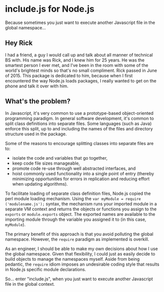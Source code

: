 # include.js for Node.js
Because sometimes you just want to execute another Javascript file in the global namespace...

## Hey Rick
I had a friend, a guy I would call up and talk about all manner of technical BS with. His name was Rick, and I knew him for 25 years. He was the smartest person I ever met, and I've been in the room with some of the world's brightest minds so that's no small compliment. Rick passed in June of 2015. This package is dedicated to him, because when I first encountered the way Node.js loads packages, I really wanted to get on the phone and talk it over with him.

## What's the problem?
In Javascript, it's very common to use a prototype-based object-oriented programming paradigm. In general software development, it's common to split class definitions into separate files. Some languages (such as Java) enforce this split, up to and including the names of the files and directory structure used in the package.

Some of the reasons to encourage splitting classes into separate files are to:
- isolate the code and variables that go together, 
- keep code file sizes manageable,
- promote code re-use through well abstracted interfaces, and
- hoist commonly used functionality into a single point of entry (thereby minimizing opportunities for errors in replication and reducing effort when updating algorithms).

To facilitate loading of separate class definition files, Node.js copied the perl module loading mechanism. Using the `var myModule = require ('modulename.js');` syntax, the mechanism runs your imported module in a separate VM context and returns the objects or functions you assign to the `exports` or `module.exports` object. The exported names are available to the importing module through the variable you assigned it to (in this case, `myModule`).

The primary benefit of this approach is that you avoid polluting the global namespace. However, the `require` paradigm as implemented is overkill. 

As an engineer, I should be able to make my own decisions about how I use the global namespace. Given that flexibility, I could just as easily decide to build objects to manage the namespaces myself. Aside from being pedantic, the `require` idiom imposes an undesirable coding style that results in Node.js specific module declarations.

So... enter "include.js", when you just want to execute another Javascript file in the global context.
